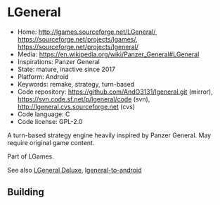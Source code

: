 # LGeneral

- Home: http://lgames.sourceforge.net/LGeneral/, https://sourceforge.net/projects/lgames/, https://sourceforge.net/projects/lgeneral/
- Media: https://en.wikipedia.org/wiki/Panzer_General#LGeneral
- Inspirations: Panzer General
- State: mature, inactive since 2017
- Platform: Android
- Keywords: remake, strategy, turn-based
- Code repository: https://github.com/AndO3131/lgeneral.git (mirror), https://svn.code.sf.net/p/lgeneral/code (svn), http://lgeneral.cvs.sourceforge.net (cvs)
- Code language: C
- Code license: GPL-2.0

A turn-based strategy engine heavily inspired by Panzer General.
May require original game content.

Part of LGames.

See also [LGeneral Deluxe](https://github.com/AndO3131/LGeneral-Deluxe), [lgeneral-to-android](https://code.google.com/archive/p/lgeneral-to-android/)

## Building
